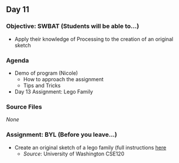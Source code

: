 ## Day 11

### Objective: SWBAT (Students will be able to...)
- Apply their knowledge of Processing to the creation of an original sketch

### Agenda
- Demo of program (Nicole)
    - How to approach the assignment
    - Tips and Tricks
- Day 13 Assignment: Lego Family

### Source Files
_None_

### Assignment: BYL (Before you leave...)
- Create an original sketch of a lego family (full instructions [here](http://courses.cs.washington.edu/courses/cse120/17sp/asmts/lego_family.html)
    - _Source_: University of Washington CSE120 